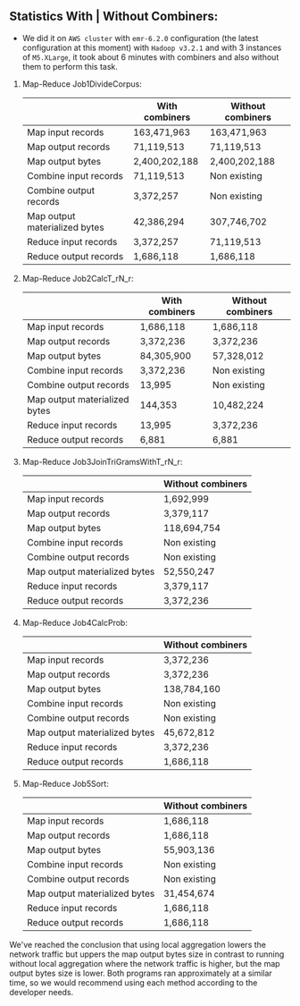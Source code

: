 ## Statistics With | Without Combiners:

- We did it on `AWS cluster` with `emr-6.2.0` configuration (the latest configuration at this moment)
  with `Hadoop v3.2.1` and with 3 instances of `M5.XLarge`, it took about 6 minutes with combiners and also without them
  to perform this task.

1. Map-Reduce Job1DivideCorpus:

   |                               | With combiners | Without combiners |
   |-------------------------------|----------------|-------------------|
   | Map input records             | 163,471,963    | 163,471,963       |
   | Map output records            | 71,119,513     | 71,119,513        |
   | Map output bytes              | 2,400,202,188  | 2,400,202,188     |
   | Combine input records         | 71,119,513     | Non existing      |
   | Combine output records        | 3,372,257      | Non existing      |
   | Map output materialized bytes | 42,386,294     | 307,746,702       |
   | Reduce input records          | 3,372,257      | 71,119,513        |
   | Reduce output records         | 1,686,118      | 1,686,118         |


2. Map-Reduce Job2CalcT_rN_r:

   |                               | With combiners | Without combiners |
   |-------------------------------|----------------|-------------------|
   | Map input records             | 1,686,118      | 1,686,118         |
   | Map output records            | 3,372,236      | 3,372,236         |
   | Map output bytes              | 84,305,900     | 57,328,012        |
   | Combine input records         | 3,372,236      | Non existing      |
   | Combine output records        | 13,995         | Non existing      |
   | Map output materialized bytes | 144,353        | 10,482,224        |
   | Reduce input records          | 13,995         | 3,372,236         |
   | Reduce output records         | 6,881          | 6,881             |


3. Map-Reduce Job3JoinTriGramsWithT_rN_r:

   |                               | Without combiners |
   |-------------------------------|-------------------|
   | Map input records             | 1,692,999         |
   | Map output records            | 3,379,117         |
   | Map output bytes              | 118,694,754       |
   | Combine input records         | Non existing      |
   | Combine output records        | Non existing      |
   | Map output materialized bytes | 52,550,247        |
   | Reduce input records          | 3,379,117         |
   | Reduce output records         | 3,372,236         |


4. Map-Reduce Job4CalcProb:

   |                               | Without combiners |
   |-------------------------------|-------------------|
   | Map input records             | 3,372,236         |
   | Map output records            | 3,372,236         |
   | Map output bytes              | 138,784,160       |
   | Combine input records         | Non existing      |
   | Combine output records        | Non existing      |
   | Map output materialized bytes | 45,672,812        |
   | Reduce input records          | 3,372,236         |
   | Reduce output records         | 1,686,118         |


5. Map-Reduce Job5Sort:

   |                               | Without combiners |
   |-------------------------------|-------------------|
   | Map input records             | 1,686,118         |
   | Map output records            | 1,686,118         |
   | Map output bytes              | 55,903,136        |
   | Combine input records         | Non existing      |
   | Combine output records        | Non existing      |
   | Map output materialized bytes | 31,454,674        |
   | Reduce input records          | 1,686,118         |
   | Reduce output records         | 1,686,118         |

We've reached the conclusion that using local aggregation lowers the network traffic but uppers the map output bytes
size in contrast to running without local aggregation where the network traffic is higher, but the map output bytes size
is lower. Both programs ran approximately at a similar time, so we would recommend using each method according to the
developer needs.
